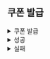 ## 쿠폰 발급

<details>
  <summary>쿠폰 발급</summary>
  <br>

  ![issue_coupon](https://github.com/user-attachments/assets/972b0ba6-f857-42cd-8f54-41454d1bb206)
  
  ![issue_coupon_request](https://github.com/user-attachments/assets/8577699a-daf6-42c2-a7cc-a7e4b684afd3)

</details>

<details>
  <summary>성공</summary>
  <br>

  ![issue_coupon_success](https://github.com/user-attachments/assets/8dfcdd95-967e-4cc8-aa4d-4922ebfc75dc)

</details>

<details>
  <summary>실패</summary>
  <br>

  ![issue_coupon_fail_1](https://github.com/user-attachments/assets/c442a419-cb14-49f2-8916-a125425bd2ea)
  
  ![issue_coupon_fail_2](https://github.com/user-attachments/assets/b69d645a-8f19-4da0-9b59-d7cc8f7ad158)

</details>
